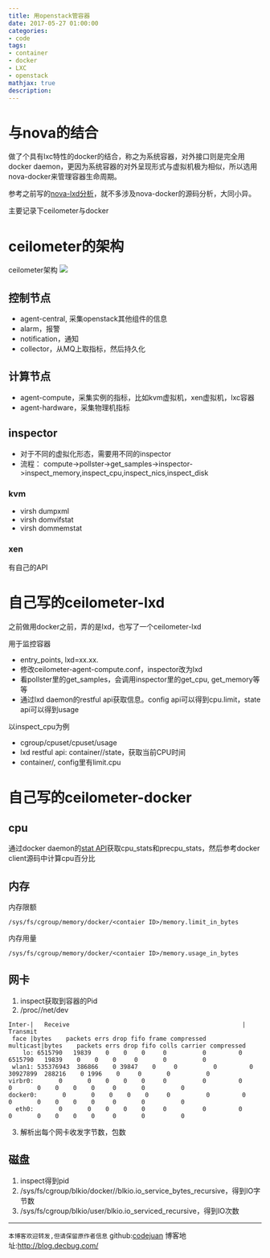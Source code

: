 ```yaml
---
title: 用openstack管容器
date: 2017-05-27 01:00:00
categories:
- code
tags:
- container
- docker
- LXC
- openstack
mathjax: true
description: 
---
```


# 与nova的结合
做了个具有lxc特性的docker的结合，称之为系统容器，对外接口则是完全用docker daemon，更因为系统容器的对外呈现形式与虚拟机极为相似，所以选用nova-docker来管理容器生命周期。

参考之前写的[nova-lxd分析](http://blog.decbug.com/nova-lxd-lxc/)，就不多涉及nova-docker的源码分析，大同小异。

主要记录下ceilometer与docker

<!--more-->

# ceilometer的架构
ceilometer架构
![](https://cloud.githubusercontent.com/assets/5423628/26526506/4bd6cf18-43b0-11e7-8139-692ae54db511.png)

## 控制节点
- agent-central, 采集openstack其他组件的信息
- alarm，报警
- notification，通知
- collector，从MQ上取指标，然后持久化

## 计算节点
- agent-compute，采集实例的指标，比如kvm虚拟机，xen虚拟机，lxc容器
- agent-hardware，采集物理机指标

## inspector
- 对于不同的虚拟化形态，需要用不同的inspector
- 流程： compute->pollster->get_samples->inspector->inspect_memory,inspect_cpu,inspect_nics,inspect_disk

### kvm
- virsh dumpxml
- virsh domvifstat
- virsh dommemstat

### xen
有自己的API

# 自己写的ceilometer-lxd
之前做用docker之前，弄的是lxd，也写了一个ceilometer-lxd

用于监控容器
- entry_points, lxd=xx.xx.
- 修改ceilometer-agent-compute.conf，inspector改为lxd
- 看pollster里的get_samples，会调用inspector里的get_cpu, get_memory等等
- 通过lxd daemon的restful api获取信息。config api可以得到cpu.limit，state api可以得到usage


以inspect_cpu为例
- cgroup/cpuset/cpuset/usage
- lxd restful api: container/<name>/state，获取当前CPU时间
- container/<name>, config里有limit.cpu

# 自己写的ceilometer-docker
## cpu
通过docker daemon的[stat API](https://docs.docker.com/engine/api/v1.28/#operation/ContainerStats)获取cpu_stats和precpu_stats，然后参考docker client源码中计算cpu百分比

## 内存
内存限额
```
/sys/fs/cgroup/memory/docker/<contaier ID>/memory.limit_in_bytes
```

内存用量
```
/sys/fs/cgroup/memory/docker/<contaier ID>/memory.usage_in_bytes
```

## 网卡
1. inspect获取到容器的Pid
2. /proc/<pid>/net/dev
```
Inter-|   Receive                                                |  Transmit
 face |bytes    packets errs drop fifo frame compressed multicast|bytes    packets errs drop fifo colls carrier compressed
    lo: 6515790   19839    0    0    0     0          0         0  6515790   19839    0    0    0     0       0          0
 wlan1: 535376943  386866    0 39847    0     0          0         0 30927899  288216    0 1996    0     0       0          0
virbr0:       0       0    0    0    0     0          0         0        0       0    0    0    0     0       0          0
docker0:       0       0    0    0    0     0          0         0        0       0    0    0    0     0       0          0
  eth0:       0       0    0    0    0     0          0         0        0       0    0    0    0     0       0          0
```
3. 解析出每个网卡收发字节数，包数

## 磁盘
1. inspect得到pid
2. /sys/fs/cgroup/blkio/docker/<pid>/blkio.io_service_bytes_recursive，得到IO字节数
3. /sys/fs/cgroup/blkio/user/blkio.io_serviced_recursive，得到IO次数

----------------------------

`本博客欢迎转发,但请保留原作者信息`
github:[codejuan](https://github.com/CodeJuan)
博客地址:http://blog.decbug.com/


